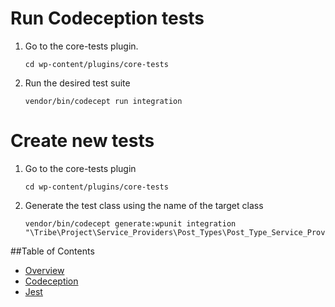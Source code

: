 # Run Codeception tests

1. Go to the core-tests plugin.

	```
	cd wp-content/plugins/core-tests
	```

2. Run the desired test suite

	```
	vendor/bin/codecept run integration
	```

# Create new tests

1. Go to the core-tests plugin

	```
	cd wp-content/plugins/core-tests
	```
	
2. Generate the test class using the name of the target class

	```
	vendor/bin/codecept generate:wpunit integration "\Tribe\Project\Service_Providers\Post_Types\Post_Type_Service_Provider"
	```


##Table of Contents

* [Overview](/docs/tests/README.md)
* [Codeception](/docs/tests/codeception.md)
* [Jest](/docs/tests/jest.md)
